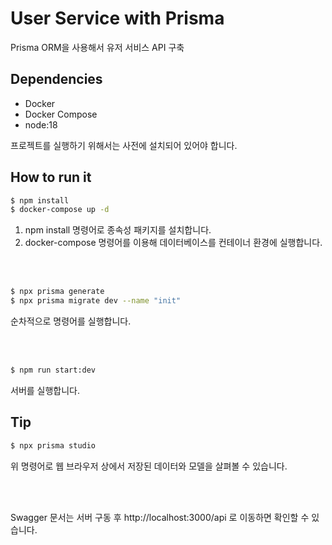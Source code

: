 # User Service with Prisma

Prisma ORM을 사용해서 유저 서비스 API 구축

## Dependencies

- Docker
- Docker Compose
- node:18

프로젝트를 실행하기 위해서는 사전에 설치되어 있어야 합니다.

## How to run it

```bash
$ npm install
$ docker-compose up -d
```

1. npm install 명령어로 종속성 패키지를 설치합니다.
2. docker-compose 명령어를 이용해 데이터베이스를 컨테이너 환경에 실행합니다.

<br>
<br>

```bash
$ npx prisma generate
$ npx prisma migrate dev --name "init"
```

순차적으로 명령어를 실행합니다.

<br>
<br>

```bash
$ npm run start:dev
```

서버를 실행합니다.

## Tip

```bash
$ npx prisma studio
```

위 명령어로 웹 브라우저 상에서 저장된 데이터와 모델을 살펴볼 수 있습니다.

<br>
<br>

Swagger 문서는 서버 구동 후 http://localhost:3000/api 로 이동하면 확인할 수 있습니다.

